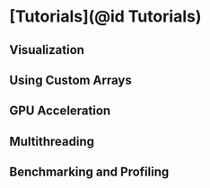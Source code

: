 # [Tutorials](@id Tutorials)

## Visualization

## Using Custom Arrays

## GPU Acceleration

## Multithreading

## Benchmarking and Profiling

